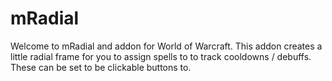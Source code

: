 # mRadial

Welcome to mRadial and addon for World of Warcraft.
This addon creates a little radial frame for you to assign spells to to track cooldowns / debuffs. These can be set to be clickable buttons to.